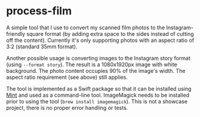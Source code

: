 # process-film

A simple tool that I use to convert my scanned film photos to the Instagram-friendly square format (by adding extra space to the sides instead of cutting off the content). Currently it's only supporting photos with an aspect ratio of 3:2 (standard 35mm format).

Another possible usage is converting images to the Instagram story format (using `--format story`). The result is a 1080x1920px image with white background. The photo content occupies 90% of the image's width. The aspect ratio requirement (see above) still applies.

The tool is implemented as a Swift package so that it can be installed using [Mint](https://github.com/yonaskolb/Mint) and used as a command-line tool. ImageMagick needs to be installed prior to using the tool (`brew install imagemagick`). This is not a showcase project, there is no proper error handling or tests.
